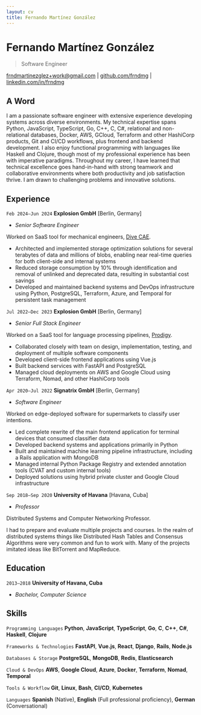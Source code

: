 ```yaml
---
layout: cv
title: Fernando Martínez González
---
```

# Fernando Martínez González

> Software Engineer

<div id="webaddress">
<a href="mailto:frndmartinezglez+work@gmail.com">frndmartinezglez+work@gmail.com</a>
| <a href="https://github.com/frndmg">github.com/frndmg</a>
| <a href="https://www.linkedin.com/in/frndmg">linkedin.com/in/frndmg</a>
</div>

## A Word

I am a passionate software engineer with extensive experience developing systems across diverse environments. My technical expertise spans Python, JavaScript, TypeScript, Go, C++, C, C#, relational and non-relational databases, Docker, AWS, GCloud, Terraform and other HashiCorp products, Git and CI/CD workflows, plus frontend and backend development. I also enjoy functional programming with languages like Haskell and Clojure, though most of my professional experience has been with imperative paradigms. Throughout my career, I have learned that technical excellence goes hand-in-hand with strong teamwork and collaborative environments where both productivity and job satisfaction thrive. I am drawn to challenging problems and innovative solutions.

## Experience

`Feb 2024–Jun 2024`
__Explosion GmbH__ [Berlin, Germany]

- _Senior Software Engineer_

Worked on SaaS tool for mechanical engineers, [Dive CAE](https://www.divecae.com).

- Architected and implemented storage optimization solutions for several terabytes of data and millions of blobs, enabling near real-time queries for both client-side and internal systems
- Reduced storage consumption by 10% through identification and removal of unlinked and deprecated data, resulting in substantial cost savings
- Developed and maintained backend systems and DevOps infrastructure using Python, PostgreSQL, Terraform, Azure, and Temporal for persistent task management

`Jul 2022–Dec 2023`
__Explosion GmbH__ [Berlin, Germany]

- _Senior Full Stack Engineer_

Worked on a SaaS tool for language processing pipelines, [Prodigy](https://prodigy.ai).

- Collaborated closely with team on design, implementation, testing, and deployment of multiple software components
- Developed client-side frontend applications using Vue.js
- Built backend services with FastAPI and PostgreSQL
- Managed cloud deployments on AWS and Google Cloud using Terraform, Nomad, and other HashiCorp tools

`Apr 2020–Jul 2022`
__Signatrix GmbH__ [Berlin, Germany]

- _Software Engineer_

Worked on edge-deployed software for supermarkets to classify user intentions.

- Led complete rewrite of the main frontend application for terminal devices that consumed classifier data
- Developed backend systems and applications primarily in Python
- Built and maintained machine learning pipeline infrastructure, including a Rails application with MongoDB
- Managed internal Python Package Registry and extended annotation tools (CVAT and custom internal tools)
- Deployed solutions using hybrid private cluster and Google Cloud infrastructure


`Sep 2018–Sep 2020`
__University of Havana__ [Havana, Cuba]

- _Professor_

Distributed Systems and Computer Networking Professor.

I had to prepare and evaluate multiple projects and courses. In the realm of distributed systems things like Distributed Hash Tables and Consensus Algorithms were very common and fun to work with. Many of the projects imitated ideas like BitTorrent and MapReduce.

<!--

-->
## Education

`2013–2018`
__University of Havana, Cuba__

- _Bachelor, Computer Science_

## Skills

`Programming Languages`
__Python__, __JavaScript__, __TypeScript__, __Go__, __C__, __C++__, __C#__, __Haskell__, __Clojure__

`Frameworks & Technologies`
__FastAPI__, __Vue.js__, __React__, __Django__, __Rails__, __Node.js__

`Databases & Storage`
__PostgreSQL__, __MongoDB__, __Redis__, __Elasticsearch__

`Cloud & DevOps`
__AWS__, __Google Cloud__, __Azure__, __Docker__, __Terraform__, __Nomad__, __Temporal__

`Tools & Workflow`
__Git__, __Linux__, __Bash__, __CI/CD__, __Kubernetes__

`Languages`
__Spanish__ (Native), __English__ (Full professional proficiency), __German__ (Conversational)
